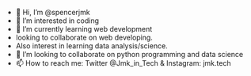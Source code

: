 - 👋 Hi, I’m @spencerjmk
- 👀 I’m interested in coding 
- 🌱 I’m currently learning web development
- looking to collaborate on web developing. 
- Also interest in learning data analysis/science.
- 💞️ I’m looking to collaborate on python programming and data science 
- 📫 How to reach me: Twitter @Jmk_in_Tech & Instagram: jmk.tech

<!---
spencerjmk/spencerjmk is a ✨ special ✨ repository because its `README.md` (this file) appears on your GitHub profile.
You can click the Preview link to take a look at your changes.
--->
